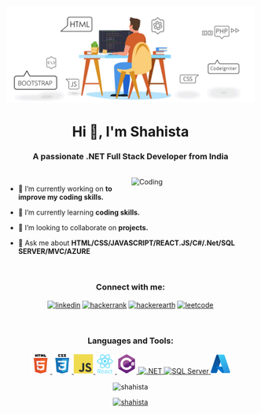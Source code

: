 
<img src="web.gif">

<h1 align="center">Hi 👋, I'm Shahista</h1>
<h3 align="center">A passionate .NET Full Stack Developer from India</h3><br>
<img align="right" width="250" src="https://cdn.dribbble.com/users/1162077/screenshots/3848914/programmer.gif" alt="Coding">

- 🔭 I’m currently working on **to improve my coding skills.**

- 🌱 I’m currently learning **coding skills.**

- 👯 I’m looking to collaborate on **projects.**

- 💬 Ask me about **HTML/CSS/JAVASCRIPT/REACT.JS/C#/.Net/SQL SERVER/MVC/AZURE**

<br>

<h3 align="center">Connect with me:</h3>
<p align="center">
<a href="https://linkedin.com/in/shahista-shaikh-57276024a" target="blank"><img align="center" src="https://raw.githubusercontent.com/rahuldkjain/github-profile-readme-generator/master/src/images/icons/Social/linked-in-alt.svg" alt="linkedin" height="40" width="50" /></a>
<a href="https://www.hackerrank.com/shahistashaikh21?hr_r=1" target="blank"><img align="center" src="https://raw.githubusercontent.com/rahuldkjain/github-profile-readme-generator/master/src/images/icons/Social/hackerrank.svg" alt="hackerrank" height="40" width="50" /></a>
<a href="https://www.hackerearth.com/@shahista11" target="blank"><img align="center" src="https://avatars.githubusercontent.com/u/3033794?s=280&v=4" alt="hackerearth" height="40" width="50" /></a>
<a href="https://leetcode.com/Shahista_Shaikh/" target="blank"><img align="center" src="https://cdn.iconscout.com/icon/free/png-256/free-leetcode-3521542-2944960.png" alt="leetcode" height="40" width="50" /></a>
</p>

<br>

<h3 align="center">Languages and Tools:</h3>
<p align="center">
  <!-- HTML -->
  <a href="https://www.w3.org/html/" target="_blank" rel="noreferrer">
    <img src="https://raw.githubusercontent.com/devicons/devicon/master/icons/html5/html5-original-wordmark.svg" alt="html5" width="40" height="40"/>
  </a> 
  
  <!-- CSS -->
  <a href="https://www.w3schools.com/css/" target="_blank" rel="noreferrer">
    <img src="https://raw.githubusercontent.com/devicons/devicon/master/icons/css3/css3-original-wordmark.svg" alt="css3" width="40" height="40"/>
  </a> 
  
  <!-- JavaScript -->
  <a href="https://developer.mozilla.org/en-US/docs/Web/JavaScript" target="_blank" rel="noreferrer">
    <img src="https://raw.githubusercontent.com/devicons/devicon/master/icons/javascript/javascript-original.svg" alt="javascript" width="40" height="40"/>
  </a> 
  
  <!-- React.js -->
  <a href="https://reactjs.org" target="_blank" rel="noreferrer">
    <img src="https://raw.githubusercontent.com/devicons/devicon/master/icons/react/react-original-wordmark.svg" alt="react" width="40" height="40"/>
  </a> 
  
  <!-- C# -->
  <a href="https://learn.microsoft.com/en-us/dotnet/csharp/" target="_blank" rel="noreferrer">
    <img src="https://raw.githubusercontent.com/devicons/devicon/master/icons/csharp/csharp-original.svg" alt="csharp" width="40" height="40"/>
  </a> 
  
 <!-- .NET -->
<a href="https://dotnet.microsoft.com/" target="_blank" rel="noreferrer">
  <img src="https://upload.wikimedia.org/wikipedia/commons/1/1b/.NET_Core_Logo_2019.svg" alt=".NET" width="40" height="40"/>
</a>

<!-- SQL Server -->
<a href="https://www.microsoft.com/en-us/sql-server" target="_blank" rel="noreferrer">
  <img src="https://upload.wikimedia.org/wikipedia/commons/2/29/Microsoft_SQL_Server_Logo_2012.png" alt="SQL Server" width="40" height="40"/>
</a>

  
  <!-- Azure -->
  <a href="https://azure.microsoft.com/en-us/" target="_blank" rel="noreferrer">
    <img src="https://raw.githubusercontent.com/devicons/devicon/master/icons/azure/azure-original.svg" alt="azure" width="40" height="40"/>
  </a>
</p>


<p align="center"><img align="center" src="https://github-readme-streak-stats.herokuapp.com/?user=Reshavji&" alt="shahista" /></p>

<p align="center"> <a href="https://github.com/ryo-ma/github-profile-trophy"><img src="https://github-profile-trophy.vercel.app/?username=shahista786" alt="shahista" /></a> </p>

